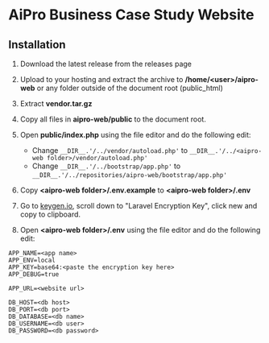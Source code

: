 # AiPro Business Case Study Website

## Installation

1. Download the latest release from the releases page
2. Upload to your hosting and extract the archive to **/home/\<user\>/aipro-web** or any folder outside of the document root (public_html)
3. Extract **vendor.tar.gz**
4. Copy all files in **aipro-web/public** to the document root.
5. Open **public/index.php** using the file editor and do the following edit:

    * Change `__DIR__.'/../vendor/autoload.php'` to `__DIR__.'/../<aipro-web folder>/vendor/autoload.php'`
    * Change `__DIR__.'/../bootstrap/app.php'` to `__DIR__.'/../repositories/aipro-web/bootstrap/app.php'`

6. Copy **\<aipro-web folder\>/.env.example** to **\<aipro-web folder\>/.env**
7. Go to [keygen.io](https://keygen.io/ "Key Generator"), scroll down to "Laravel Encryption Key", click new and copy to clipboard.
8. Open **\<aipro-web folder\>/.env** using the file editor and do the following edit:

```
APP_NAME=<app name>
APP_ENV=local
APP_KEY=base64:<paste the encryption key here>
APP_DEBUG=true

APP_URL=<website url>

DB_HOST=<db host>
DB_PORT=<db port>
DB_DATABASE=<db name>
DB_USERNAME=<db user>
DB_PASSWORD=<db password>
```